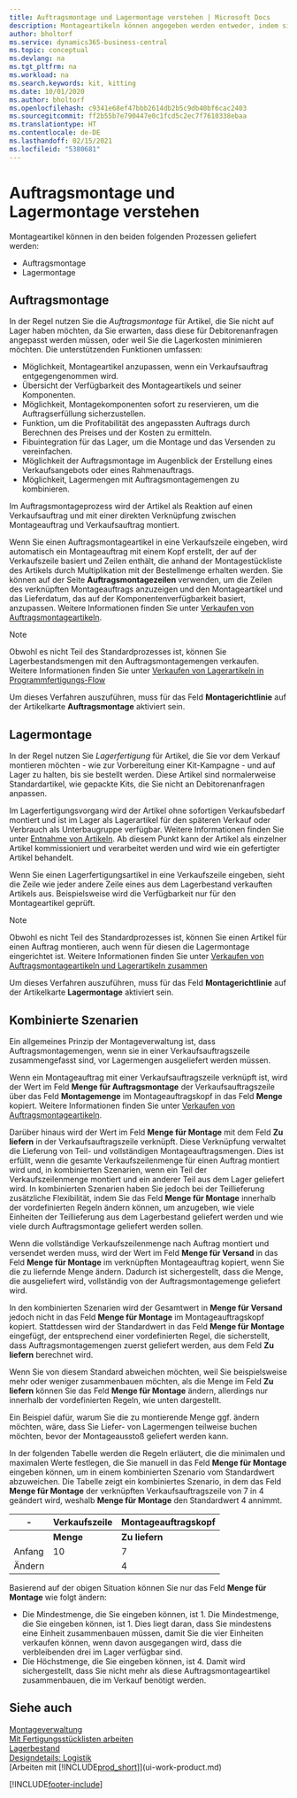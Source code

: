 ```yaml
---
title: Auftragsmontage und Lagermontage verstehen | Microsoft Docs
description: Montageartikeln können angegeben werden entweder, indem sie zusammengestellt werden, wenn sie bestellt oder montiert werden oder indem sie im Lager gehalten werden, bis diese Anforderung eines Verkaufsauftrags sind.
author: bholtorf
ms.service: dynamics365-business-central
ms.topic: conceptual
ms.devlang: na
ms.tgt_pltfrm: na
ms.workload: na
ms.search.keywords: kit, kitting
ms.date: 10/01/2020
ms.author: bholtorf
ms.openlocfilehash: c9341e68ef47bbb2614db2b5c9db40bf6cac2403
ms.sourcegitcommit: ff2b55b7e790447e0c1fcd5c2ec7f7610338ebaa
ms.translationtype: HT
ms.contentlocale: de-DE
ms.lasthandoff: 02/15/2021
ms.locfileid: "5380681"
---
```

# <a name="understanding-assemble-to-order-and-assemble-to-stock"></a>Auftragsmontage und Lagermontage verstehen
Montageartikel können in den beiden folgenden Prozessen geliefert werden:  

-   Auftragsmontage  
-   Lagermontage  

## <a name="assemble-to-order"></a>Auftragsmontage  
In der Regel nutzen Sie die *Auftragsmontage* für Artikel, die Sie nicht auf Lager haben möchten, da Sie erwarten, dass diese für Debitorenanfragen angepasst werden müssen, oder weil Sie die Lagerkosten minimieren möchten. Die unterstützenden Funktionen umfassen:  

-   Möglichkeit, Montageartikel anzupassen, wenn ein Verkaufsauftrag entgegengenommen wird.  
-   Übersicht der Verfügbarkeit des Montageartikels und seiner Komponenten.  
-   Möglichkeit, Montagekomponenten sofort zu reservieren, um die Auftragserfüllung sicherzustellen.  
-   Funktion, um die Profitabilität des angepassten Auftrags durch Berechnen des Preises und der Kosten zu ermitteln.  
-   Fibuintegration für das Lager, um die Montage und das Versenden zu vereinfachen.  
-   Möglichkeit der Auftragsmontage im Augenblick der Erstellung eines Verkaufsangebots oder eines Rahmenauftrags.  
-   Möglichkeit, Lagermengen mit Auftragsmontagemengen zu kombinieren.  

Im Auftragsmontageprozess wird der Artikel als Reaktion auf einen Verkaufsauftrag und mit einer direkten Verknüpfung zwischen Montageauftrag und Verkaufsauftrag montiert.  

Wenn Sie einen Auftragsmontageartikel in eine Verkaufszeile eingeben, wird automatisch ein Montageauftrag mit einem Kopf erstellt, der auf der Verkaufszeile basiert und Zeilen enthält, die anhand der Montagestückliste des Artikels durch Multiplikation mit der Bestellmenge erhalten werden. Sie können auf der Seite **Auftragsmontagezeilen** verwenden, um die Zeilen des verknüpften Montageauftrags anzuzeigen und den Montageartikel und das Lieferdatum, das auf der Komponentenverfügbarkeit basiert, anzupassen. Weitere Informationen finden Sie unter [Verkaufen von Auftragsmontageartikeln](assembly-how-to-sell-items-assembled-to-order.md).  

> [!NOTE]  
>  Obwohl es nicht Teil des Standardprozesses ist, können Sie Lagerbestandsmengen mit den Auftragsmontagemengen verkaufen. Weitere Informationen finden Sie unter [Verkaufen von Lagerartikeln in Programmfertigungs-Flow](assembly-how-to-sell-inventory-items-in-assemble-to-order-flows.md)  

 Um dieses Verfahren auszuführen, muss für das Feld **Montagerichtlinie** auf der Artikelkarte **Auftragsmontage** aktiviert sein.  

## <a name="assemble-to-stock"></a>Lagermontage  
 In der Regel nutzen Sie *Lagerfertigung* für Artikel, die Sie vor dem Verkauf montieren möchten - wie zur Vorbereitung einer Kit-Kampagne - und auf Lager zu halten, bis sie bestellt werden. Diese Artikel sind normalerweise Standardartikel, wie gepackte Kits, die Sie nicht an Debitorenanfragen anpassen.  

 Im Lagerfertigungsvorgang wird der Artikel ohne sofortigen Verkaufsbedarf montiert und ist im Lager als Lagerartikel für den späteren Verkauf oder Verbrauch als Unterbaugruppe verfügbar. Weitere Informationen finden Sie unter [Entnahme von Artikeln](assembly-how-to-assemble-items.md). Ab diesem Punkt kann der Artikel als einzelner Artikel kommissioniert und verarbeitet werden und wird wie ein gefertigter Artikel behandelt.  

 Wenn Sie einen Lagerfertigungsartikel in eine Verkaufszeile eingeben, sieht die Zeile wie jeder andere Zeile eines aus dem Lagerbestand verkauften Artikels aus. Beispielsweise wird die Verfügbarkeit nur für den Montageartikel geprüft.  

> [!NOTE]  
>  Obwohl es nicht Teil des Standardprozesses ist, können Sie einen Artikel für einen Auftrag montieren, auch wenn für diesen die Lagermontage eingerichtet ist. Weitere Informationen finden Sie unter [Verkaufen von Auftragsmontageartikeln und Lagerartikeln zusammen](assembly-how-to-sell-assemble-to-order-items-and-inventory-items-together.md)  

 Um dieses Verfahren auszuführen, muss für das Feld **Montagerichtlinie** auf der Artikelkarte **Lagermontage** aktiviert sein.  

## <a name="combination-scenarios"></a>Kombinierte Szenarien  
 Ein allgemeines Prinzip der Montageverwaltung ist, dass Auftragsmontagemengen, wenn sie in einer Verkaufsauftragszeile zusammengefasst sind, vor Lagermengen ausgeliefert werden müssen.  

 Wenn ein Montageauftrag mit einer Verkaufsauftragszeile verknüpft ist, wird der Wert im Feld **Menge für Auftragsmontage** der Verkaufsauftragszeile über das Feld **Montagemenge** im Montageauftragskopf in das Feld **Menge** kopiert. Weitere Informationen finden Sie unter [Verkaufen von Auftragsmontageartikeln](assembly-how-to-sell-items-assembled-to-order.md).  

 Darüber hinaus wird der Wert im Feld **Menge für Montage** mit dem Feld **Zu liefern** in der Verkaufsauftragszeile verknüpft. Diese Verknüpfung verwaltet die Lieferung von Teil- und vollständigen Montageauftragsmengen. Dies ist erfüllt, wenn die gesamte Verkaufszeilenmenge für einen Auftrag montiert wird und, in kombinierten Szenarien, wenn ein Teil der Verkaufszeilenmenge montiert und ein anderer Teil aus dem Lager geliefert wird. In kombinierten Szenarien haben Sie jedoch bei der Teillieferung zusätzliche Flexibilität, indem Sie das Feld **Menge für Montage** innerhalb der vordefinierten Regeln ändern können, um anzugeben, wie viele Einheiten der Teillieferung aus dem Lagerbestand geliefert werden und wie viele durch Auftragsmontage geliefert werden sollen.  

 Wenn die vollständige Verkaufszeilenmenge nach Auftrag montiert und versendet werden muss, wird der Wert im Feld **Menge für Versand** in das Feld **Menge für Montage** im verknüpften Montageauftrag kopiert, wenn Sie die zu liefernde Menge ändern. Dadurch ist sichergestellt, dass die Menge, die ausgeliefert wird, vollständig von der Auftragsmontagemenge geliefert wird.  

 In den kombinierten Szenarien wird der Gesamtwert in **Menge für Versand** jedoch nicht in das Feld **Menge für Montage** im Montageauftragskopf kopiert. Stattdessen wird der Standardwert in das Feld **Menge für Montage** eingefügt, der entsprechend einer vordefinierten Regel, die sicherstellt, dass Auftragsmontagemengen zuerst geliefert werden, aus dem Feld **Zu liefern** berechnet wird.  

 Wenn Sie von diesem Standard abweichen möchten, weil Sie beispielsweise mehr oder weniger zusammenbauen möchten, als die Menge im Feld **Zu liefern** können Sie das Feld **Menge für Montage** ändern, allerdings nur innerhalb der vordefinierten Regeln, wie unten dargestellt.  

 Ein Beispiel dafür, warum Sie die zu montierende Menge ggf. ändern möchten, wäre, dass Sie Liefer- von Lagermengen teilweise buchen möchten, bevor der Montageausstoß geliefert werden kann.  

 In der folgenden Tabelle werden die Regeln erläutert, die die minimalen und maximalen Werte festlegen, die Sie manuell in das Feld **Menge für Montage** eingeben können, um in einem kombinierten Szenario vom Standardwert abzuweichen. Die Tabelle zeigt ein kombiniertes Szenario, in dem das Feld **Menge für Montage** der verknüpften Verkaufsauftragszeile von 7 in 4 geändert wird, weshalb **Menge für Montage** den Standardwert 4 annimmt.  

|-|Verkaufszeile|Montageauftragskopf|  
|-|----------------------|---------------------------|  
||**Menge**|**Zu liefern**|**Menge für Auftragsmontage**|**Menge geliefert**|**Menge**|**Menge für Montage**|**Zusammengesetzte Menge**|**Restmenge**|  
|Anfang|10|7|7|0|7|7|0|7|  
|Ändern||4||||4 (standardmäßig eingefügt)|||  

 Basierend auf der obigen Situation können Sie nur das Feld **Menge für Montage** wie folgt ändern:  

-   Die Mindestmenge, die Sie eingeben können, ist 1. Die Mindestmenge, die Sie eingeben können, ist 1. Dies liegt daran, dass Sie mindestens eine Einheit zusammenbauen müssen, damit Sie die vier Einheiten verkaufen können, wenn davon ausgegangen wird, dass die verbleibenden drei im Lager verfügbar sind.  
-   Die Höchstmenge, die Sie eingeben können, ist 4. Damit wird sichergestellt, dass Sie nicht mehr als diese Auftragsmontageartikel zusammenbauen, die im Verkauf benötigt werden.  

## <a name="see-also"></a>Siehe auch  
[Montageverwaltung](assembly-assemble-items.md)  
[Mit Fertigungsstücklisten arbeiten](inventory-how-work-BOMs.md)  
[Lagerbestand](inventory-manage-inventory.md)  
[Designdetails: Logistik](design-details-warehouse-management.md)  
[Arbeiten mit [!INCLUDE[prod_short](includes/prod_short.md)]](ui-work-product.md)


[!INCLUDE[footer-include](includes/footer-banner.md)]